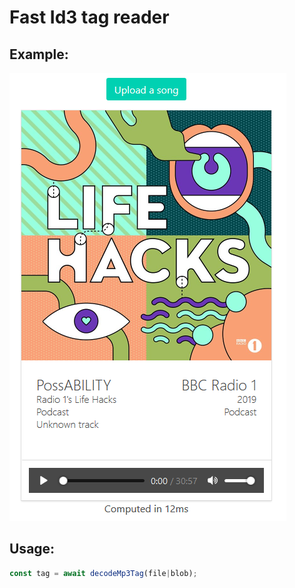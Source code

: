 # Fast Id3 tag reader
## Example:
![Screenshot](img/screenshot.png)
## Usage:
```js
const tag = await decodeMp3Tag(file|blob);



```
